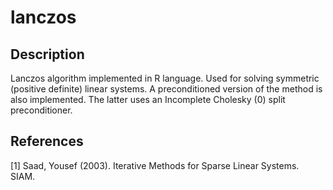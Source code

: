 # lanczos

## Description

Lanczos algorithm implemented in R language. 
Used for solving symmetric (positive definite) linear systems.
A preconditioned version of the method is also implemented.
The latter uses an Incomplete Cholesky (0) split preconditioner.

## References

<a id="1">[1]</a>
Saad, Yousef (2003). Iterative Methods for Sparse Linear Systems. SIAM.
